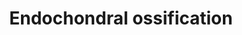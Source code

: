 ---
annotations:
- id: PW:0000004
  parent: regulatory pathway
  type: Pathway Ontology
  value: regulatory pathway
authors:
- MaintBot
- AlexanderPico
- Egonw
- Susan
- Fehrhart
- Eweitz
citedin:
- link: PMC5075206
  title: Hepatic transcriptome implications for palm fruit juice deterrence of type
    2 diabetes mellitus in young male Nile rats (2016)
description: ''
last-edited: 2021-05-23
organisms:
- Mus musculus
redirect_from:
- /index.php/Pathway:WP1270
- /instance/WP1270
- /instance/WP1270_rr117880
revision: r117880
schema-jsonld:
- '@context': https://schema.org/
  '@id': https://wikipathways.github.io/pathways/WP1270.html
  '@type': Dataset
  creator:
    '@type': Organization
    name: WikiPathways
  description: ''
  keywords:
  - Acan
  - Adamts1
  - Adamts4
  - Adamts5
  - Akt1
  - Alpl
  - Bmp6
  - Bmp7
  - Bmpr1a
  - Cab39
  - Calm1
  - Cdkn1c
  - Chst11
  - Col10a1
  - Col2a1
  - Cst10
  - Ctsl
  - Ddr2
  - Enpp1
  - Fgf18
  - Fgf2
  - Fgfr1
  - Fgfr3
  - Frzb
  - Ghr
  - Gli3
  - Hdac4
  - Hmgcs1
  - Ift88
  - Igf1
  - Igf1r
  - Igf2
  - Ihh
  - Kif3a
  - Mef2c
  - Mgp
  - Mmp13
  - Mmp9
  - Nkx3-2
  - Oxygen
  - Plat
  - Plau
  - Prkaca
  - Ptch1
  - Pth
  - Pth1r
  - Pthlh
  - Runx2
  - Runx3
  - Scin
  - Serpinh1
  - Slc38a2
  - Sox5
  - Sox6
  - Sox9
  - Spp1
  - Stat1
  - Stat5b
  - Tgfb1
  - Tgfb2
  - Thra
  - Thyroid hormone
  - Timp3
  - Triiodothyronine
  - Vegfa
  - cAMP
  license: CC0
  name: Endochondral ossification
seo: CreativeWork
title: Endochondral ossification
wpid: WP1270
---